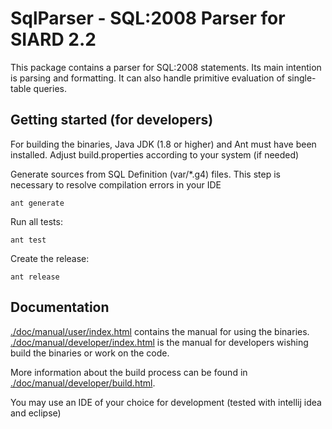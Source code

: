 # SqlParser - SQL:2008 Parser for SIARD 2.2

This package contains a parser for SQL:2008 statements.
Its main intention is parsing and formatting.
It can also handle primitive evaluation of single-table queries.

## Getting started (for developers)

For building the binaries, Java JDK (1.8 or higher) and Ant must
have been installed. Adjust build.properties according to your system (if needed)

Generate sources from SQL Definition (var/*.g4) files. This step is necessary to resolve compilation errors in your IDE

```shell
ant generate
```

Run all tests:

```shell
ant test
```

Create the release:

```shell
ant release
```

## Documentation

[./doc/manual/user/index.html](./doc/manual/user/index.html) contains the manual for using the binaries.
[./doc/manual/developer/index.html](./doc/manual/user/index.html) is the manual for developers wishing
build the binaries or work on the code.  

More information about the build process can be found in
[./doc/manual/developer/build.html](./doc/manual/developer/build.html).

You may use an IDE of your choice for development (tested with intellij idea and eclipse) 
